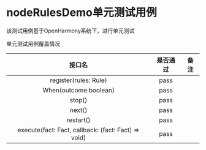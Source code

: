# nodeRulesDemo单元测试用例

该测试用例基于OpenHarmony系统下，进行单元测试

单元测试用例覆盖情况

|                         接口名                         | 是否通过	 | 备注  |
|:---------------------------------------------------:|:-----:|:---:|
|                register(rules: Rule)                | pass  |     |
|                When(outcome:boolean)                | pass  |     |
|                       stop()                        | pass  |     |
|                       next()                        | pass  |     |
|                      restart()                      | pass  |     |
| execute(fact: Fact, callback: (fact: Fact) => void) | pass  |     |

